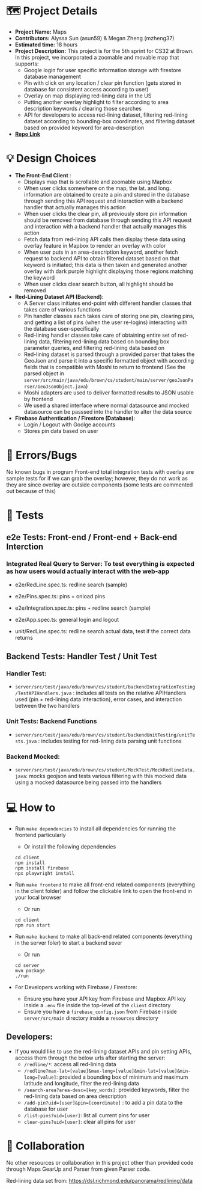 # 🗺️ Project Details

- **Project Name:** Maps
- **Contributors:** Alyssa Sun (asun59) & Megan Zheng (mzheng37)
- **Estimated time:** 18 hours
- **Project Description:** This project is for the 5th sprint for CS32 at Brown. In this project, we incorporated a zoomable and movable map that supports:
  - Google login for user specific information storage with firestore database management
  - Pin with click on any location / clear pin function (gets stored in database for consistent access according to user)
  - Overlay on map displaying red-lining data in the US
  - Putting another overlay highlight to filter according to area description keywords / clearing those searches
  - API for developers to access red-lining dataset, filtering red-lining dataset according to bounding-box coordinates, and filtering dataset based on provided keyword for area-description
- **[Repo Link](https://github.com/cs0320-s24/maps-mzheng37-asun59)**

# 💡 Design Choices

- **The Front-End Client** :
  - Displays map that is scrollable and zoomable using Mapbox
  - When user clicks somewhere on the map, the lat. and long. information are obtained to create a pin and stored in the database through sending this API request and interaction with a backend handler that actually manages this action 
  - When user clicks the clear pin, all previously store pin information should be removed from database through sending this API request and interaction with a backend handler that actually manages this action  
  - Fetch data from red-lining API calls then display these data using overlay feature in Mapbox to render an overlay with color
  - When user puts in an area-description keyword, another fetch request to backend API to obtain filtered dataset based on that keyword is initiated; this data is then taken and generated another overlay with dark purple highlight displaying those regions matching the keyword
  - When user clicks clear search button, all highlight should be removed
- **Red-Lining Dataset API (Backend)**:
  - A Server class initiates end-point with different handler classes that takes care of various functions
  - Pin handler classes each takes care of storing one pin, clearing pins, and getting a list of pins (when the user re-logins) interacting with the database user-specifically
  - Red-lining handler classes take care of obtaining entire set of red-lining data, filtering red-lining data based on bounding box parameter queries, and filtering red-lining data based on
  - Red-lining dataset is parsed through a provided parser that takes the GeoJson and parse it into a specific formatted object with according fields that is compatible with Moshi to return to frontend (See the parsed object in `server/src/main/java/edu/brown/cs/student/main/server/geoJsonParser/GeoJsonObject.java`)
  - Moshi adapters are used to deliver formatted results to JSON usable by frontend
  - We used a shared interface where normal datasource and mocked datasource can be passsed into the handler to alter the data source 
- **Firebase Authentication / Firestore (Database)**:
  - Login / Logout with Goolge accounts
  - Stores pin data based on user

# 🐛 Errors/Bugs

No known bugs in program 
Front-end total integration tests with overlay are sample tests for if we can grab the overlay; however, they do not work as they are since overlay are outside components (some tests are commented out because of this)

# 🧪 Tests

## e2e Tests: Front-end / Front-end + Back-end Interction

### Integrated Real Query to Server: To test everything is expected as how users would actually interact with the web-app
- e2e/RedLine.spec.ts: redline search (sample) 
- e2e/Pins.spec.ts: pins + onload pins 
- e2e/Integration.spec.ts: pins + redline search (sample) 
- e2e/App.spec.ts: general login and logout

- unit/RedLine.spec.ts: redline search actual data, test if the correct data returns

## Backend Tests: Handler Test / Unit Test

### Handler Test:

- `server/src/test/java/edu/brown/cs/student/backendIntegrationTesting/TestAPIHandlers.java` : includes all tests on the relative APIHandlers used (pin + red-lining data interaction), error cases, and interaction between the two handlers

### Unit Tests: Backend Functions

- `server/src/test/java/edu/brown/cs/student/backendUnitTesting/unitTests.java` : includes testing for red-lining data parsing unit functions

### Backend Mocked: 
- `server/src/test/java/edu/brown/cs/student/MockTest/MockRedlineData.java`: mocks geojson and tests various filtering with this mocked data using a mocked datasource being passed into the handlers 

# 💻 How to

- Run `make dependencies` to install all dependencies for running the frontend particularly
  - Or install the following dependencies
  ```
  cd client
  npm install
  npm install firebase
  npx playwright install
  ```
- Run `make frontend` to make all front-end related components (everything in the client folder) and follow the clickable link to open the front-end in your local browser
  - Or run
  ```
  cd client
  npm run start
  ```
- Run `make backend` to make all back-end related components (everything in the server foler) to start a backend sever

  - Or run

  ```
  cd server
  mvn package
  ./run
  ```

- For Developers working with Firebase / Firestore:
  - Ensure you have your API key from Firebase and Mapbox API key inside a `.env` file inside the top-level of the `client` directory
  - Ensure you have a `firebase_config.json` from Firebase inside `server/src/main` directory inside a `resources` directory

## Developers:

- If you would like to use the red-lining dataset APIs and pin setting APIs, access them through the below urls after starting the server:
  - `/redline/*`: access all red-lining data
  - `/redline?max-lat=[value]&max-long=[value]&min-lat=[value]&min-long=[value]`: provided a bounding box of minimum and maximum latitude and longitude, filter the red-lining data
  - `/search-area?area-desc=[key_words]`: provided keywords, filter the red-lining data based on area description
  - `/add-pin?uid=[user]&pin=[coordinate]` : to add a pin data to the database for user
  - `/list-pins?uid=[user]`: list all current pins for user
  - `clear-pins?uid=[user]`: clear all pins for user

# 🤝 Collaboration

No other resources or collaboration in this project other than provided code through Maps GearUp and Parser from given Parser code.

Red-lining data set from: https://dsl.richmond.edu/panorama/redlining/data
